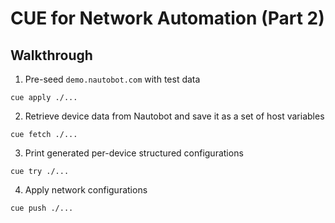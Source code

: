 # CUE for Network Automation (Part 2)


## Walkthrough

1. Pre-seed `demo.nautobot.com` with test data

```
cue apply ./...
```

2. Retrieve device data from Nautobot and save it as a set of host variables

```
cue fetch ./...
```

3. Print generated per-device structured configurations

```
cue try ./...
```

4. Apply network configurations


```
cue push ./...
```
